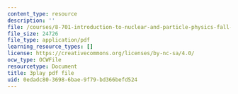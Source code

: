 ```yaml
---
content_type: resource
description: ''
file: /courses/8-701-introduction-to-nuclear-and-particle-physics-fall-2020/0edadc8036986bae9f79bd366befd524_cuUIPyD2pkU.pdf
file_size: 24726
file_type: application/pdf
learning_resource_types: []
license: https://creativecommons.org/licenses/by-nc-sa/4.0/
ocw_type: OCWFile
resourcetype: Document
title: 3play pdf file
uid: 0edadc80-3698-6bae-9f79-bd366befd524
---
```

